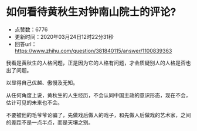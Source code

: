# 如何看待黄秋生对钟南山院士的评论?
- 点赞数：6776
- 更新时间：2020年03月24日12时22分31秒
- 回答url：https://www.zhihu.com/question/381840115/answer/1100839363
<body>
 <p data-pid="vvt6AcCa">我看是黄秋生的人格问题，正是因为它的人格有问题，才会质疑别人的人格是否也出了问题。</p>
 <p data-pid="BEHWB_cw">以显得自己优越、傲慢及无知。</p>
 <p data-pid="teANFIL3">从任何角度上说，黄秋生的人生经历，不会认同中国主政的意识形态，现在不会，估计可见的未来也不会。</p>
 <p data-pid="sJG3OmP8">不要被他的毛爷爷论骗了，先做戏后做人的戏子，和先做人后做戏的艺术家，之间的差距不是一点半点，而是天壤之别。</p>
</body>
